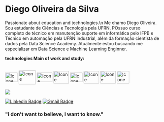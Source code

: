 # Diego Oliveira da Silva

Passionate about education and technologies.\n
Me chamo Diego Oliveira. Sou estudante de Ciências e Tecnologia pela UFRN, POssuo curso completo de técnico em manutenção suporte em informática pelo IFPB e Técnico em automação pela UFRN industrial, além da formação cientista de dados pela Data Science Academy. Atualmente estou buscando me especializar em Data Science e Machine Learning Enginner.

**technologies Main of work and study:**

<div style="display: inline_block"><br>
  <img align="center" alt="Icone" height="30" width="40" src="https://upload.wikimedia.org/wikipedia/commons/c/c3/Python-logo-notext.svg">
  <img align="center" alt="Icone" height="45" width="55" src="https://upload.wikimedia.org/wikipedia/commons/f/f1/Icons8_flat_linux.svg">
  <img align="center" alt="Icone" height="30" width="50" src="https://upload.wikimedia.org/wikipedia/commons/8/87/Sql_data_base_with_logo.png">
  <img align="center" alt="Icone" height="40" width="50" src="https://upload.wikimedia.org/wikipedia/commons/e/ea/Spark-logo-192x100px.png">
  <img align="center" alt="Icone" height="30" width="40" src="https://upload.wikimedia.org/wikipedia/commons/c/cf/New_Power_BI_Logo.svg">
  <img align="center" alt="Icone" height="40" width="50" src="https://upload.wikimedia.org/wikipedia/commons/3/38/Jupyter_logo.svg">
  <img align="center" alt="Icone" height="40" width="50" src="https://upload.wikimedia.org/wikipedia/commons/d/d0/Google_Colaboratory_SVG_Logo.svg">
  <img align="center" alt="Icone" height="40" width="40" src="https://upload.wikimedia.org/wikipedia/commons/0/03/Git_format.png">
  
</div>

<br/>

<img src="https://github-readme-stats.vercel.app/api?username=diegoSilva93"/>

<br/>

[![Linkedin Badge](https://img.shields.io/badge/-Diego%20Oliveira-3355cc?style=flat-square&logo=Linkedin&logoColor=white&link=https://www.linkedin.com/in/diego-oliveira/)](https://www.linkedin.com/in/diegoSilva93/) 
[![Gmail Badge](https://img.shields.io/badge/-diegooliveira.msi@gmail.com-3355cc?style=flat-square&logo=Gmail&logoColor=white&link=mailto:diegooliveira.msi@gmail.com)](mailto:diegooliveira.msi@gmail.com)

### "i don't want to believe, I want to know."
